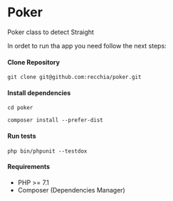 # Poker
Poker class to detect Straight

In ordet to run  tha app you need follow the next steps:

#### Clone Repository

`git clone git@github.com:recchia/poker.git`

#### Install dependencies

`cd poker`

`composer install --prefer-dist`

#### Run tests

`php bin/phpunit --testdox`

#### Requirements

* PHP >= 7.1
* Composer (Dependencies Manager)
